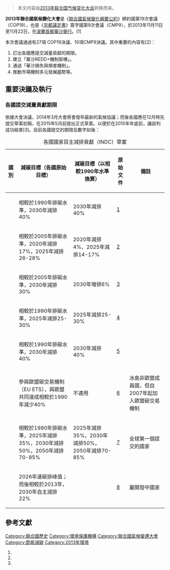 > 本文内容由[2013年联合国气候变化大会](https://zh.wikipedia.org/wiki/2013年联合国气候变化大会)转换而来。


**2013年聯合國氣候變化大會**是《[聯合國氣候變化綱要公約](https://zh.wikipedia.org/wiki/聯合國氣候變化綱要公約 "wikilink")》締約國第19次會議（COP19），也是《[京都議定書](https://zh.wikipedia.org/wiki/京都議定書 "wikilink")》簽字國第9次會議（CMP9），於2013年11月11日至11月22日，在[波蘭首都](https://zh.wikipedia.org/wiki/波蘭 "wikilink")[華沙舉行](https://zh.wikipedia.org/wiki/華沙 "wikilink")。\[1\]

本次會議通過有27項 COP19決議、10項CMP9決議。其中重要的內容有\[2\]：

1.  訂出各國應提交減量貢獻的期限。
2.  建立「華沙REDD+機制架構」。
3.  通過「華沙損失與損害機制」。
4.  推動市場機制多元發展趨勢等。

## 重要決議及執行

### 各國提交減量貢獻期限

依據大會決議，2014年3月大會將會發布最新的氣候協議；而後各國應在12月時先提交草案初稿，在2015年5月前提出正式草案。以便於在2015年年底前，讓談判成功結束\[3\]。目前各國提交的期限及數字如後：

<table>
<caption>各國國家目主減排貢獻（INDC）草案</caption>
<thead>
<tr class="header">
<th><p>國別</p></th>
<th><p>減碳目標（各國原始目標）</p></th>
<th><p>減碳目標（以相較1990年水準換算）</p></th>
<th><p>原始文件</p></th>
<th><p>備註</p></th>
</tr>
</thead>
<tbody>
<tr class="odd">
<td></td>
<td><p>相較於1990年排碳水準，2030年減排40%</p></td>
<td><p>2030年減排40%</p></td>
<td><p><a href="http://www4.unfccc.int/submissions/INDC/Published%20Documents/Latvia/1/LV-03-06-EU%20INDC.pdf">1</a></p></td>
<td></td>
</tr>
<tr class="even">
<td></td>
<td><p>相較於2005年排碳水準，2020年減排17%，2025年減排26-28%</p></td>
<td><p>2020年減排4%、2025年減排14-17%</p></td>
<td><p><a href="http://www4.unfccc.int/submissions/INDC/Published%20Documents/United%20States%20of%20America/1/U.S.%20Cover%20Note%20INDC%20and%20Accompanying%20Information.pdf">2</a></p></td>
<td></td>
</tr>
<tr class="odd">
<td></td>
<td><p>相較於2005年排碳水準，2030年減排30%</p></td>
<td><p>2030年增排6%</p></td>
<td><p><a href="http://www4.unfccc.int/submissions/INDC/Published%20Documents/Canada/1/INDC%20-%20Canada%20-%20English.pdf">3</a></p></td>
<td></td>
</tr>
<tr class="even">
<td></td>
<td><p>相較於1990年排碳水準，2025年減排25-30%</p></td>
<td><p>2025年減排25-30%</p></td>
<td><p><a href="http://www4.unfccc.int/submissions/INDC/Published%20Documents/Russia/1/Russian%20Submission%20INDC_eng_rev1.doc">4</a></p></td>
<td></td>
</tr>
<tr class="odd">
<td></td>
<td><p>相較於1990年排碳水準，2030年減排40%</p></td>
<td><p>2030年減排40%</p></td>
<td><p><a href="http://www4.unfccc.int/submissions/INDC/Published%20Documents/Norway/1/Norway%20INDC%2026MAR2015.pdf">5</a></p></td>
<td></td>
</tr>
<tr class="even">
<td></td>
<td><p>參與歐盟碳交易機制（EU ETS），與歐盟共同達成相較於1990年減少40%</p></td>
<td><p>不適用</p></td>
<td><p><a href="http://www4.unfccc.int/submissions/INDC/Published%20Documents/Iceland/1/INDC-ICELAND.pdf">6</a></p></td>
<td><p>冰島非歐盟成員國，但自2007年起加入歐盟碳交易機制</p></td>
</tr>
<tr class="odd">
<td></td>
<td><p>相較於1990年排碳水準，2025年減排35%，2030年減排50%，2050年減排70-85%</p></td>
<td><p>2025年減排35%，2030年減排50%，2050年減排70-85%</p></td>
<td><p><a href="http://www4.unfccc.int/submissions/INDC/Published%20Documents/Switzerland/1/15%2002%2027_INDC%20Contribution%20of%20Switzerland.pdf">7</a></p></td>
<td><p>全球第一個提交的國家</p></td>
</tr>
<tr class="even">
<td></td>
<td><p>2026年達碳排峰值；而後相較於2013年，2030年自主減排22%</p></td>
<td></td>
<td><p><a href="http://www4.unfccc.int/submissions/INDC/Published%20Documents/Mexico/1/MEXICO%20INDC%2003.30.2015.pdf">8</a></p></td>
<td><p>屬開發中國家</p></td>
</tr>
</tbody>
</table>

## 參考文獻

[Category:聯合國歷史](https://zh.wikipedia.org/wiki/Category:聯合國歷史 "wikilink") [Category:環境保護機構](https://zh.wikipedia.org/wiki/Category:環境保護機構 "wikilink") [Category:聯合國氣候變遷大會](https://zh.wikipedia.org/wiki/Category:聯合國氣候變遷大會 "wikilink") [Category:節能減碳](https://zh.wikipedia.org/wiki/Category:節能減碳 "wikilink") [Category:2013年環境](https://zh.wikipedia.org/wiki/Category:2013年環境 "wikilink")

1.
2.
3.
